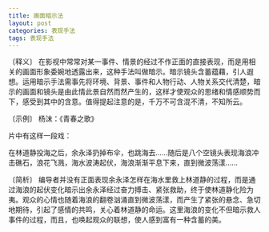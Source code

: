 ```yaml
---
title: 画面暗示法
layout: post
categories: 表现手法
tags: 表现手法
---
```


〔释义〕 在影视中常常对某一事件、情景的经过不作正面的直接表现，而是用相关的画面形象委婉地透露出来，这种手法叫做暗示。暗示镜头含蓄蕴藉，引人遐想。运用暗示手法需事先将环境、背景、事件和人物行动、人物关系交代清楚，暗示的画面和镜头是由此情此景自然而然产生的，这样才使观众的思绪和情感顺势而下，感受到其中的含意。值得提起注意的是，千万不可含混不清，不知所云。

〔示例〕 杨沫：《青春之歌》

片中有这样一段戏：

在林道静投海之后，余永泽扔掉布伞，也跳海去……随后是八个空镜头表现海浪冲击礁石，浪花飞溅，海水波涛起伏，海浪渐渐平息下来，直到微波荡漾……

〔简析〕 编导者并没有正面表现余永泽怎样在海水里救上林道静的过程，而是通过海浪的起伏变化暗示出余永泽经过奋力搏击、紧张救助，终于使林道静化险为夷。观众的心情也随着海浪的翻卷汹涌直到微波荡漾，而产生了紧张的悬念、急切地期待，引起了感情的共鸣，关心着林道静的命运。这里海浪的变化不但暗示救人事件的过程，而且，也唤起观众的联想，使人感到富有一种含蓄的美。 